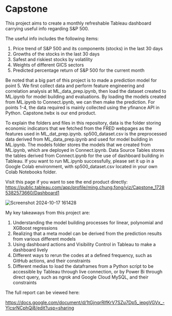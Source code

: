 # Capstone
This project aims to create a monthly refreshable Tableau dashboard carrying useful info regarding S&P 500.

The useful info includes the following items:
1. Price trend of S&P 500 and its components (stocks) in the last 30 days
2. Growths of the stocks in the last 30 days
3. Safest and riskiest stocks by volatility
4. Weights of different GICS sectors
5. Predicted percentage return of S&P 500 for the current month

Be noted that a big part of this project is to made a prediction model for point 5. We first collect data and perform feature engineering and correlation analysis at ML_data_prep.ipynb, then load the dataset created to ML.ipynb for model building and evaluations. By loading the models created from ML.ipynb to Connect.ipynb, we can then make the prediction. For points 1-4, the data required is mainly collected using the yfinance API in Python. Capstone.twbx is our end product.

To explain the folders and files in this repository, data is the folder storing economic indicators that we fetched from the FRED webpages as the features used in ML_dat_prep.ipynb. sp500_dataset.csv is the preprocessed data derived from ML_data_prep.ipynb and used for model building in ML.ipynb. The models folder stores the models that we created from ML.ipynb, which are deployed in Connect.ipynb. Data Source Tables stores the tables derived from Connect.ipynb for the use of dashboard building in Tableau. If you want to run ML.ipynb successfully, please set it up in a Google Colab environment, with sp500_dataset.csv located in your own Colab Notebooks folder.

Visit this page if you want to see the end product directly:
https://public.tableau.com/app/profile/ming.chung.fong/viz/Capstone_17285382573660/Dashboard1

![Screenshot 2024-10-17 161428](https://github.com/user-attachments/assets/2f84ef7b-f2b5-4dc1-9bf9-eed5434ebff2)

My key takeaways from this project are:
1. Understanding the model building processes for linear, polynomial and XGBoost regressions
2. Realizing that a meta model can be derived from the prediction results from various different models
3. Using dashboard actions and Visibility Control in Tableau to make a dashboard lively
4. Different ways to rerun the codes at a defined frequency, such as GitHub actions, and their constraints
5. Different medias to load the dataframes from a Python script to be accessible by Tableau through live connection, or by Power Bi through direct query, such as ngrok and Google Cloud MySQL, and their constraints

The full report can be viewed here:

https://docs.google.com/document/d/1tGjnqrRIfKrV7SZu7Dp5_jepgVGVx_-YlcsrNCphQj8/edit?usp=sharing

